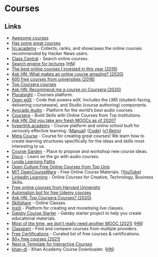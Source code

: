 # Courses

## Links

* [Awesome courses](https://github.com/learn-anything/courses)
* [Has some great courses](http://computing.dcu.ie/~humphrys/)
* [hn.academy](https://hn.academy/) - Collects, ranks, and showcases the online courses recommended by Hacker News users.
* [Class Central](https://www.classcentral.com/) - Search online courses.
* [Search engine for lectures](https://www.findlectures.com/) \([HN](https://news.ycombinator.com/item?id=14484549)\)
* [The best online courses I invested in this year \(2019\)](https://mariepoulin.com/blog/the-best-investments-i-made-in-my-business-this-year/)
* [Ask HN: What makes an online course amazing? \(2020\)](https://news.ycombinator.com/item?id=22580520)
* [600 free courses from universities \(2018\)](https://www.classcentral.com/report/new-courses-october-2018/)
* [Top Coursera courses](https://www.classcentral.com/provider/coursera?sort=rating-up)
* [Ask HN: Recommend me a course on Coursera \(2020\)](https://news.ycombinator.com/item?id=22826722)
* [Pluralsight](https://www.pluralsight.com/) - Courses platform.
* [Open edX](https://github.com/edx/edx-platform) - Code that powers edX. Includes the LMS \(student-facing, delivering courseware\), and Studio \(course authoring\) components.
* [Avocado Audio](https://www.avocadoaudio.com/) - Platform for the world’s best audio courses.
* [Coursera](https://www.coursera.org/) - Build Skills with Online Courses from Top Institutions.
* [Ask HN: Did you take any fresh MOOCs as of 2020?](https://news.ycombinator.com/item?id=23722680)
* [hyperlink.academy](https://hyperlink.academy/) - Course platform and online school built for seriously effective learning. \([Manual](https://hyperlink.academy/manual)\) \([Code](https://gitlab.com/jaredpereira/hyperlink-academy)\) \([v1 Retro](https://awarm.space/fast/008-hyperlinkv1-retro)\)
* [Meta Course](https://hyperlink.academy/courses/the-meta-course/1) - Course for creating great courses! We learn how to create learning structures specifically for the ideas and skills most interesting to us.
* [Course Garden](https://forum.hyperlink.academy/c/course-garden/15) - Place to propose and workshop new course ideas.
* [Disco](https://www.heydisco.com/) - Learn on the go with audio courses.
* [Lynda Learning Paths](https://www.lynda.com/learning-paths/)
* [Open Culture Free Online Courses from Top Unis](https://www.openculture.com/freeonlinecourses)
* [MIT OpenCourseWare](https://ocw.mit.edu/) - Free Online Course Materials. \([YouTube](https://www.youtube.com/c/mitocw/playlists)\)
* [LinkedIn Learning](https://www.linkedin.com/learning/me) - Online Courses for Creative, Technology, Business Skills.
* [Free online courses from Harvard University](https://www.edx.org/school/harvardx)
* [Automation bot for free Udemy courses](https://github.com/dimakiss/Udemy_bot)
* [Ask HN: Top Coursera Courses? \(2020\)](https://news.ycombinator.com/item?id=25245125)
* [Skillshare](https://www.skillshare.com/) - Online Classes.
* [Instil](https://instil.live/) - Platform for creating and monetising live classes.
* [Gatsby Course Starter](https://github.com/btholt/gatsby-course-starter) - Gatsby starter project to help you create educational materials.
* [Most of the time, we don’t really need another MOOC \(2021\)](https://eugeneyan.com/writing/you-dont-need-another-mooc/) \([HN](https://news.ycombinator.com/item?id=25931498)\)
* [Classpert](https://classpert.com/) - Find and compare courses from multiple providers.
* [Free Certifications](https://github.com/cloudcommunity/Free-Certifications) - Curated list of free courses & certifications.
* [90+ free courses \(2021\)](https://custom-writing.org/blog/free-online-courses)
* [Next.js Template for Interactive Courses](https://github.com/scastiel/nextjs-course-template)
* [khan-dl](https://github.com/rand-net/khan-dl) - Khan Academy Course Downloader. \([HN](https://news.ycombinator.com/item?id=26134915)\)

